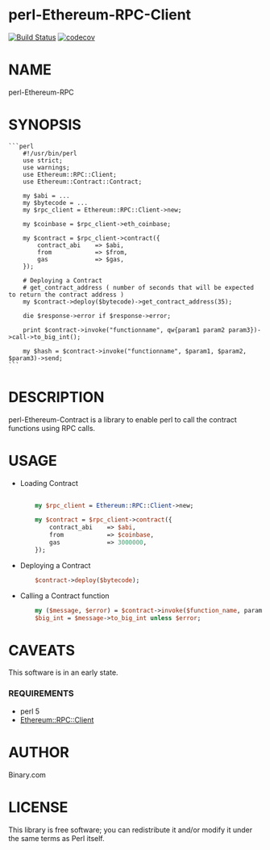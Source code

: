 # perl-Ethereum-RPC-Client


[![Build Status](https://travis-ci.org/binary-com/perl-Ethereum-Contract.svg?branch=master)](https://travis-ci.org/binary-com/perl-Ethereum-Contract)
[![codecov](https://codecov.io/gh/binary-com/perl-Ethereum-Contract/branch/master/graph/badge.svg)](https://codecov.io/gh/binary-com/perl-Ethereum-Contract)

# NAME

perl-Ethereum-RPC

# SYNOPSIS

    ```perl
        #!/usr/bin/perl
        use strict;
        use warnings;
        use Ethereum::RPC::Client;
        use Ethereum::Contract::Contract;
        
        my $abi = ...
        my $bytecode = ...
        my $rpc_client = Ethereum::RPC::Client->new;
        
        my $coinbase = $rpc_client->eth_coinbase;
        
        my $contract = $rpc_client->contract({
            contract_abi    => $abi,
            from            => $from,
            gas             => $gas,
        });
            
        # Deploying a Contract
        # get_contract_address ( number of seconds that will be expected to return the contract address )
        my $contract->deploy($bytecode)->get_contract_address(35);
        
        die $response->error if $response->error;
        
        print $contract->invoke("functionname", qw{param1 param2 param3})->call->to_big_int();
        
        my $hash = $contract->invoke("functionname", $param1, $param2, $param3)->send;
    ```

# DESCRIPTION

perl-Ethereum-Contract is a library to enable perl to call the contract functions using RPC calls.

# USAGE

- Loading Contract

    ```perl
        
        my $rpc_client = Ethereum::RPC::Client->new; 

        my $contract = $rpc_client->contract({
            contract_abi    => $abi,
            from            => $coinbase,
            gas             => 3000000,
        });
    ```
    
- Deploying a Contract

    ```perl
        $contract->deploy($bytecode);
    ```
    
- Calling a Contract function

    ```perl
        my ($message, $error) = $contract->invoke($function_name, param1, param2, ...)->call();
        $big_int = $message->to_big_int unless $error;
    ```

# CAVEATS

This software is in an early state.

### REQUIREMENTS
* perl 5
* [Ethereum::RPC::Client](https://github.com/binary-com/perl-Ethereum-RPC-Client)

# AUTHOR

Binary.com

# LICENSE

This library is free software; you can redistribute it and/or modify
it under the same terms as Perl itself.
